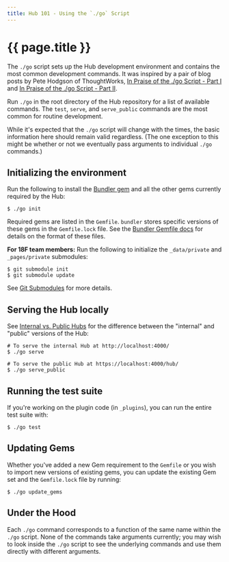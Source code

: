 ```yaml
---
title: Hub 101 - Using the `./go` Script
---
```

# {{ page.title }}

The `./go` script sets up the Hub development environment and contains the
most common development commands. It was inspired by a pair of blog posts
by Pete Hodgson of ThoughtWorks, [In Praise of the ./go Script - Part
I](http://www.thoughtworks.com/insights/blog/praise-go-script-part-i) and [In
Praise of the ./go Script - Part
II](http://www.thoughtworks.com/insights/blog/praise-go-script-part-ii).

Run `./go` in the root directory of the Hub repository for a list of
available commands. The `test`, `serve`, and `serve_public` commands are the
most common for routine development.

While it's expected that the `./go` script will change with the times, the
basic information here should remain valid regardless. (The one exception to
this might be whether or not we eventually pass arguments to individual `./go`
commands.)

## Initializing the environment

Run the following to install the [Bundler gem](http://bundler.io/) and all the
other gems currently required by the Hub:

```shell
$ ./go init
```

Required gems are listed in the `Gemfile`. `bundler` stores specific versions
of these gems in the `Gemfile.lock` file. See the [Bundler Gemfile
docs](http://bundler.io/gemfile.html) for details on the format of these
files.

**For 18F team members:** Run the following to initialize the `_data/private`
and `_pages/private` submodules:

```shell
$ git submodule init
$ git submodule update
```
See [Git Submodules](../git-submodules/) for more details.

## Serving the Hub locally

See [Internal vs. Public Hubs](../internal-vs-public/) for the difference between
the "internal" and "public" versions of the Hub:

```shell
# To serve the internal Hub at http://localhost:4000/
$ ./go serve

# To serve the public Hub at https://localhost:4000/hub/
$ ./go serve_public
```

## Running the test suite

If you're working on the plugin code (in `_plugins`), you can run the entire
test suite with:

```shell
$ ./go test
```

## Updating Gems

Whether you've added a new Gem requirement to the `Gemfile` or you wish to
import new versions of existing gems, you can update the existing Gem set and
the `Gemfile.lock` file by running:

```shell
$ ./go update_gems
```

## Under the Hood

Each `./go` command corresponds to a function of the same name within the
`./go` script. None of the commands take arguments currently; you may wish to
look inside the `./go` script to see the underlying commands and use them
directly with different arguments.
